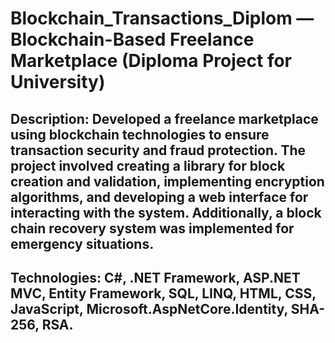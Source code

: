 # Blockchain_Transactions_Diplom — Blockchain-Based Freelance Marketplace (Diploma Project for University)
## Description: Developed a freelance marketplace using blockchain technologies to ensure transaction security and fraud protection. The project involved creating a library for block creation and validation, implementing encryption algorithms, and developing a web interface for interacting with the system. Additionally, a block chain recovery system was implemented for emergency situations.
## Technologies: C#, .NET Framework, ASP.NET MVC, Entity Framework, SQL, LINQ, HTML, CSS, JavaScript, Microsoft.AspNetCore.Identity, SHA-256, RSA.
